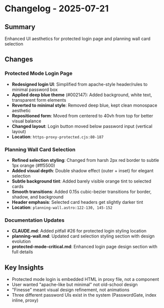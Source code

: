 # Changelog - 2025-07-21

## Summary
Enhanced UI aesthetics for protected login page and planning wall card selection

## Changes

### Protected Mode Login Page
- **Redesigned login UI**: Simplified from apache-style header/rules to minimal password box
- **Applied deep blue theme** (#002147): Added background, white text, transparent form elements
- **Reverted to minimal style**: Removed deep blue, kept clean monospace aesthetic
- **Repositioned form**: Moved from centered to 40vh from top for better visual balance
- **Changed layout**: Login button moved below password input (vertical layout)
- **Location**: `https-proxy-protected.cjs:80-187`

### Planning Wall Card Selection
- **Refined selection styling**: Changed from harsh 2px red border to subtle 1px orange (#ff5500)
- **Added visual depth**: Double shadow effect (outer + inset) for elegant selection
- **Subtle background tint**: Added barely visible orange tint to selected cards
- **Smooth transitions**: Added 0.15s cubic-bezier transitions for border, shadow, and background
- **Header emphasis**: Selected card headers get slightly darker tint
- **Location**: `planning-wall.astro:122-130, 145-152`

### Documentation Updates
- **CLAUDE.md**: Added pitfall #26 for protected login styling location
- **planning-wall.md**: Updated card selection styling section with design evolution
- **protected-mode-critical.md**: Enhanced login page design section with full details

## Key Insights
- Protected mode login is embedded HTML in proxy file, not a component
- User wanted "apache-like but minimal" not old-school design
- "Finesse" meant visual design refinement, not animations
- Three different password UIs exist in the system (PasswordGate, index inline, proxy)